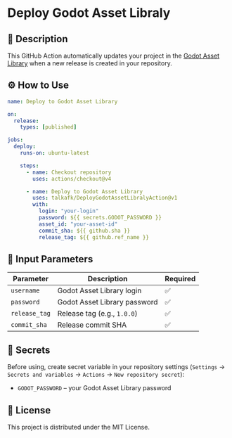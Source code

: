 # Deploy Godot Asset Libraly

## 📌 Description

This GitHub Action automatically updates your project in the [Godot Asset Library](https://godotengine.org/asset-library/) when a new release is created in your repository.

## ⚙️ How to Use

```yaml
name: Deploy to Godot Asset Library

on:
  release:
    types: [published]

jobs:
  deploy:
    runs-on: ubuntu-latest

    steps:
      - name: Checkout repository
        uses: actions/checkout@v4

      - name: Deploy to Godot Asset Library
        uses: talkafk/DeployGodotAssetLibralyAction@v1
        with:
          login: "your-login"
          password: ${{ secrets.GODOT_PASSWORD }}
          asset_id: "your-asset-id"
          commit_sha: ${{ github.sha }}
          release_tag: ${{ github.ref_name }}
```


## 🔧 Input Parameters

| Parameter     | Description                     | Required |
|--------------|---------------------------------|----------|
| `username`   | Godot Asset Library login      | ✅        |
| `password`   | Godot Asset Library password   | ✅        |
| `release_tag` | Release tag (e.g., `1.0.0`)    | ✅        |
| `commit_sha`  | Release commit SHA            | ✅        |

## 🔑 Secrets

Before using, create secret variable in your repository settings (`Settings` → `Secrets and variables` → `Actions` → `New repository secret`):

- `GODOT_PASSWORD` – your Godot Asset Library password

## 📜 License

This project is distributed under the MIT License.
